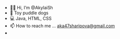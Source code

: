 - 👧🏻 Hi, I’m @AkylaiSh
- 💖 Toy puddle dogs
- 💻 Java, HTML, CSS
- 📫 How to reach me ... aka47sharipova@gmail.com
- 

<!---
AkylaiSh/AkylaiSh is a ✨ special ✨ repository because its `README.md` (this file) appears on your GitHub profile.
You can click the Preview link to take a look at your changes.
--->

